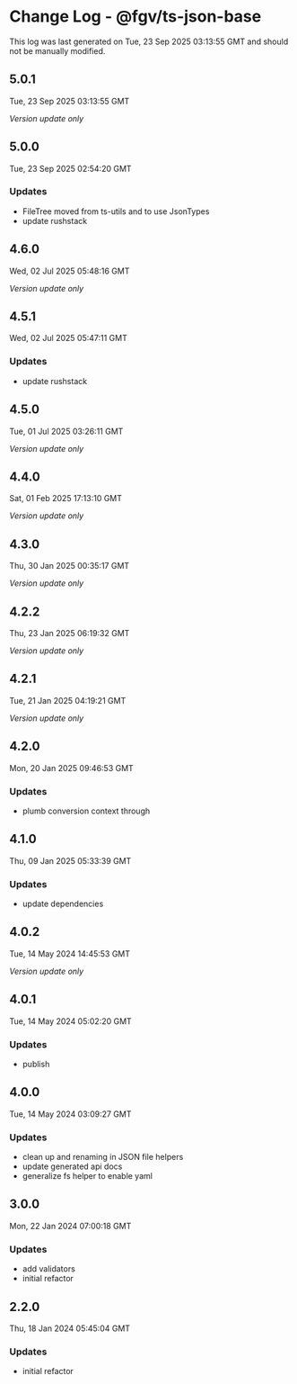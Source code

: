 # Change Log - @fgv/ts-json-base

This log was last generated on Tue, 23 Sep 2025 03:13:55 GMT and should not be manually modified.

## 5.0.1
Tue, 23 Sep 2025 03:13:55 GMT

_Version update only_

## 5.0.0
Tue, 23 Sep 2025 02:54:20 GMT

### Updates

- FileTree moved from ts-utils and to use JsonTypes
- update rushstack

## 4.6.0
Wed, 02 Jul 2025 05:48:16 GMT

_Version update only_

## 4.5.1
Wed, 02 Jul 2025 05:47:11 GMT

### Updates

- update rushstack

## 4.5.0
Tue, 01 Jul 2025 03:26:11 GMT

_Version update only_

## 4.4.0
Sat, 01 Feb 2025 17:13:10 GMT

_Version update only_

## 4.3.0
Thu, 30 Jan 2025 00:35:17 GMT

_Version update only_

## 4.2.2
Thu, 23 Jan 2025 06:19:32 GMT

_Version update only_

## 4.2.1
Tue, 21 Jan 2025 04:19:21 GMT

_Version update only_

## 4.2.0
Mon, 20 Jan 2025 09:46:53 GMT

### Updates

- plumb conversion context through

## 4.1.0
Thu, 09 Jan 2025 05:33:39 GMT

### Updates

- update dependencies

## 4.0.2
Tue, 14 May 2024 14:45:53 GMT

_Version update only_

## 4.0.1
Tue, 14 May 2024 05:02:20 GMT

### Updates

- publish

## 4.0.0
Tue, 14 May 2024 03:09:27 GMT

### Updates

- clean up and renaming in JSON file helpers
- update generated api docs
- generalize fs helper to enable yaml

## 3.0.0
Mon, 22 Jan 2024 07:00:18 GMT

### Updates

- add validators
- initial refactor

## 2.2.0
Thu, 18 Jan 2024 05:45:04 GMT

### Updates

- initial refactor

